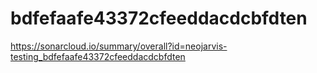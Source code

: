 # bdfefaafe43372cfeeddacdcbfdten
https://sonarcloud.io/summary/overall?id=neojarvis-testing_bdfefaafe43372cfeeddacdcbfdten
